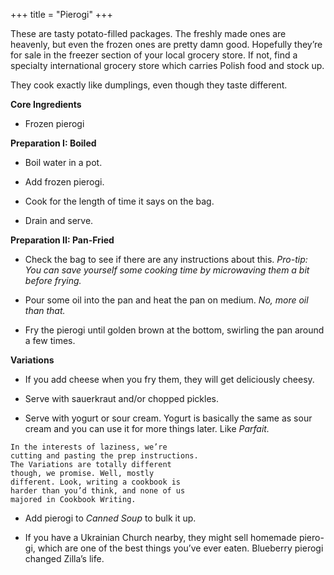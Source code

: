 +++
title = "Pierogi"
+++

These are tasty potato-filled packages. The freshly made ones are heavenly,
but even the frozen ones are pretty damn good. Hopefully they’re for sale
in the freezer section of your local grocery store. If not, find a specialty
international grocery store which carries Polish food and stock up.

They cook exactly like dumplings, even though they taste different.

**Core Ingredients**
- Frozen pierogi

**Preparation I: Boiled**
- Boil water in a pot.

- Add frozen pierogi.

- Cook for the length of time it says on the bag.

- Drain and serve.

**Preparation II: Pan-Fried**
- Check the bag to see if there are any instructions about this. _Pro-tip: You
can save yourself some cooking time by microwaving them a bit before frying._

- Pour some oil into the pan and heat the pan on medium. _No, more oil than
that._

- Fry the pierogi until golden brown at the bottom, swirling the pan
around a few times.

**Variations**
- If you add cheese when you fry them, they will get deliciously cheesy.

- Serve with sauerkraut and/or chopped pickles.

- Serve with yogurt or sour cream. Yogurt is basically the same as sour
cream and you can use it for more things later. Like _Parfait._

```
In the interests of laziness, we’re
cutting and pasting the prep instructions.
The Variations are totally different
though, we promise. Well, mostly
different. Look, writing a cookbook is
harder than you’d think, and none of us
majored in Cookbook Writing.
```


- Add pierogi to _Canned Soup_ to bulk it up.

- If you have a Ukrainian Church nearby, they might sell homemade piero-
gi, which are one of the best things you’ve ever eaten. Blueberry pierogi
changed Zilla’s life.